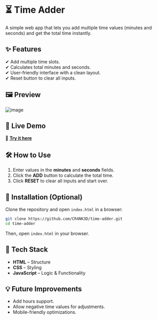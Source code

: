 # ⏳ Time Adder  

A simple web app that lets you add multiple time values (minutes and seconds) and get the total time instantly.  

## ✨ Features  
✔ Add multiple time slots.  
✔ Calculates total minutes and seconds.  
✔ User-friendly interface with a clean layout.  
✔ Reset button to clear all inputs.  

## 🖼 Preview  
![image](https://github.com/user-attachments/assets/8dd4cb0c-d262-4805-9bc6-1aeca7075705)
  

## 🚀 Live Demo  
🔗 **[Try it here](https://cr4nk3d.github.io/time-adder/)**  

## 🛠 How to Use  
1. Enter values in the **minutes** and **seconds** fields.  
2. Click the **ADD** button to calculate the total time.  
3. Click **RESET** to clear all inputs and start over.  

## 💽 Installation (Optional)  
Clone the repository and open `index.html` in a browser:  

```sh
git clone https://github.com/CR4NK3D/time-adder.git
cd time-adder
```

Then, open `index.html` in your browser.  

## 📌 Tech Stack  
- **HTML** – Structure  
- **CSS** – Styling  
- **JavaScript** – Logic & Functionality  

## 💡 Future Improvements  
- Add hours support.  
- Allow negative time values for adjustments.  
- Mobile-friendly optimizations.  
